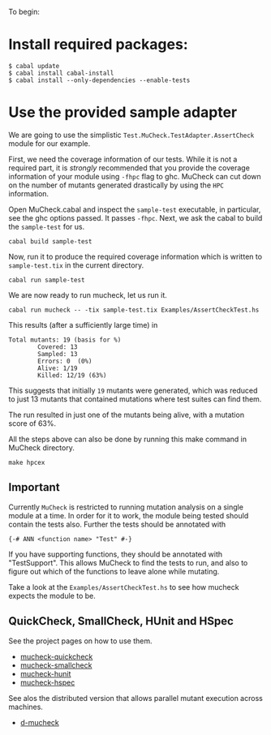 To begin:

# Install required packages:

```
$ cabal update
$ cabal install cabal-install
$ cabal install --only-dependencies --enable-tests
```
# Use the provided sample adapter

We are going to use the simplistic `Test.MuCheck.TestAdapter.AssertCheck`
module for our example.

First, we need the coverage information of our tests. While it is not
a required part, it is *strongly* recommended that you provide the coverage
information of your module using `-fhpc` flag to ghc. MuCheck can cut down
on the number of mutants generated drastically by using the `HPC` information.

Open MuCheck.cabal and inspect the `sample-test` executable, in particular,
see the ghc options passed. It passes `-fhpc`. Next, we ask the cabal to build
the `sample-test` for us.

```
cabal build sample-test
```
Now, run it to produce the required coverage information which is written to
`sample-test.tix` in the current directory.

```
cabal run sample-test
```

We are now ready to run mucheck, let us run it.

```
cabal run mucheck -- -tix sample-test.tix Examples/AssertCheckTest.hs
```

This results (after a sufficiently large time) in

```
Total mutants: 19 (basis for %)
        Covered: 13
        Sampled: 13
        Errors: 0  (0%)
        Alive: 1/19
        Killed: 12/19 (63%)
```
This suggests that initially `19` mutants were generated, which was reduced to
just 13 mutants that contained mutations where test suites can find them.

The run resulted in just one of the mutants being alive, with a mutation score
of 63%.

All the steps above can also be done by running this make command in MuCheck
directory.

```
make hpcex
```

## Important

Currently `MuCheck` is restricted to running mutation analysis on a single
module at a time. In order for it to work, the module being tested should
contain the tests also. Further the tests should be annotated with
```
{-# ANN <function name> "Test" #-}
```
If you have supporting functions, they should be annotated with "TestSupport".
This allows MuCheck to find the tests to run, and also to figure out which of
the functions to leave alone while mutating.

Take a look at the `Examples/AssertCheckTest.hs` to see how mucheck expects the
module to be.

## QuickCheck, SmallCheck, HUnit and HSpec

See the project pages on how to use them.

* [mucheck-quickcheck](https://bitbucket.org/osu-testing/mucheck-quickcheck)
* [mucheck-smallcheck](https://bitbucket.org/osu-testing/mucheck-smallcheck)
* [mucheck-hunit](https://bitbucket.org/osu-testing/mucheck-hunit)
* [mucheck-hspec](https://bitbucket.org/osu-testing/mucheck-hspec)

See alos the distributed version that allows parallel mutant execution across
machines.
* [d-mucheck](https://bitbucket.org/osu-testing/d-mucheck)


